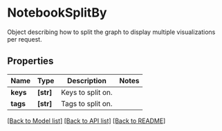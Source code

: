 # NotebookSplitBy

Object describing how to split the graph to display multiple visualizations per request.

## Properties
Name | Type | Description | Notes
------------ | ------------- | ------------- | -------------
**keys** | **[str]** | Keys to split on. | 
**tags** | **[str]** | Tags to split on. | 

[[Back to Model list]](README.md#documentation-for-models) [[Back to API list]](README.md#documentation-for-api-endpoints) [[Back to README]](README.md)


